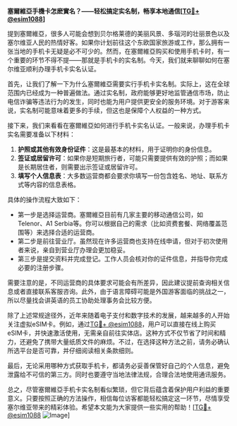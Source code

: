 **塞爾維亞手機卡怎麽實名？——轻松搞定实名制，畅享本地通信[[TG💪+ @esim1088](https://t.me/s/esim1088)]**

提到塞爾維亞，很多人可能会想到贝尔格莱德的美丽风景、多瑙河的壮丽景色以及塞尔维亚人民的热情好客。如果你计划前往这个东欧国家旅游或工作，那么拥有一张当地的手机卡无疑是必不可少的。然而，在塞爾維亞购买和使用手机卡时，有一个重要的环节不得不提——那就是手机卡的实名制。今天，我们就来聊聊如何在塞尔维亚顺利办理手机卡实名认证。

首先，让我们了解一下为什么塞爾維亞需要实行手机卡实名制。实际上，这在全球范围内已经成为一种普遍做法。通过实名制，政府能够更好地监管通信市场，防止电信诈骗等违法行为的发生，同时也能为用户提供更安全的服务环境。对于游客来说，实名制可能意味着更多的手续，但这也是保障个人权益的一种方式。

接下来，我们来看看在塞爾維亞如何进行手机卡实名认证。一般来说，办理手机卡实名需要准备以下材料：

1. **护照或其他有效身份证件**：这是最基本的材料，用于证明你的身份信息。
2. **签证或居留许可**：如果你是短期旅行者，可能只需要提供有效的护照；而如果是长期居住者，则需要出示签证或居留许可。
3. **填写个人信息表**：大多数运营商都会要求你填写一份包含姓名、地址、联系方式等内容的信息表格。

具体的操作流程大致如下：
- 第一步是选择运营商。塞爾維亞目前有几家主要的移动通信公司，如Telenor、A1 Serbia等。你可以根据自己的需求（比如资费套餐、网络覆盖范围等）来选择合适的运营商。
- 第二步是前往营业厅。虽然现在许多运营商也支持在线申请，但对于初次使用者来说，亲自到营业厅办理会更加稳妥。
- 第三步是提交资料并完成登记。工作人员会核对你的证件信息，并指导你完成必要的注册步骤。

需要注意的是，不同运营商的具体要求可能会有所差异，因此建议提前查询相关信息或者直接联系客服咨询。此外，由于语言障碍可能是外国游客面临的挑战之一，所以尽量找会讲英语的员工协助处理事务会比较方便。

除了上述常规途径外，近年来随着电子支付和数字技术的发展，越来越多的人开始关注虚拟eSIM卡。例如，通过[TG💪+ @esim1088](https://t.me/s/esim1088)，用户可以直接在线上购买eSIM卡，并快速激活使用，无需亲自前往实体店。这种方式不仅节省了时间和精力，还避免了携带大量纸质文件的麻烦。不过，在选择这种方法之前，请务必确认所选平台是否可靠，并仔细阅读相关条款细则。

最后，无论采用哪种方式获取手机卡，都请务必妥善保管好自己的个人信息，避免泄露给不可信的第三方。同时也要遵守当地法律法规，合理合法地使用通讯服务。

总之，尽管塞爾維亞手机卡实名制看似繁琐，但它背后蕴含着保护用户利益的重要意义。只要按照正确的方法操作，相信每位访客都能轻松搞定这一环节，尽情享受塞尔维亚带来的精彩体验。希望本文能为大家提供一些实用的帮助！[[TG💪+ @esim1088](https://t.me/s/esim1088) ![Image](https://i.postimg.cc/4NQfJmqS/Snipaste-2025-05-13-00-14-12.png)]